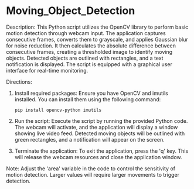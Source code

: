 # Moving_Object_Detection

Description:
This Python script utilizes the OpenCV library to perform basic motion detection through webcam input. The application captures consecutive frames, converts them to grayscale, and applies Gaussian blur for noise reduction. It then calculates the absolute difference between consecutive frames, creating a thresholded image to identify moving objects. Detected objects are outlined with rectangles, and a text notification is displayed. The script is equipped with a graphical user interface for real-time monitoring.

Directions:
1. Install required packages: Ensure you have OpenCV and imutils installed. You can install them using the following command:
   ```
   pip install opencv-python imutils
   ```

2. Run the script: Execute the script by running the provided Python code. The webcam will activate, and the application will display a window showing live video feed. Detected moving objects will be outlined with green rectangles, and a notification will appear on the screen.

3. Terminate the application: To exit the application, press the 'q' key. This will release the webcam resources and close the application window.

Note: Adjust the 'area' variable in the code to control the sensitivity of motion detection. Larger values will require larger movements to trigger detection.
